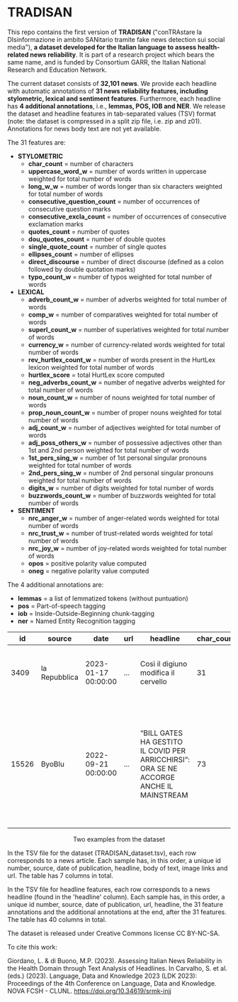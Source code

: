 # TRADISAN
This repo contains the first version of **TRADISAN** ("conTRAstare la DIsinformazione in ambito SANitario tramite fake news detection sui social media"), **a dataset developed for the Italian language to assess health-related news reliability**. It is part of a research project which bears the same name, and is funded by Consortium GARR, the Italian National Research and Education Network.

The current dataset consists of **32,101 news**. We provide each headline with automatic annotations of **31 news reliability features, including stylometric, lexical and sentiment features**. Furthermore, each headline has **4 additional annotations**, i.e., **lemmas, POS, IOB and NER**. We release the dataset and headline features in tab-separated values (TSV) format (note: the dataset is compressed in a split zip file, i.e. zip and z01). Annotations for news body text are not yet available.

The 31 features are:
- **STYLOMETRIC**
  - **char_count** = number of characters
  - **uppercase_word_w** = number of words written in uppercase weighted for total number of words
  - **long_w_w** = number of words longer than six characters weighted for total number of words
  - **consecutive_question_count** = number of occurrences of consecutive question marks
  - **consecutive_excla_count** = number of occurrences of consecutive exclamation marks
  - **quotes_count** = number of quotes
  - **dou_quotes_count** = number of double quotes
  - **single_quote_count** = number of single quotes
  - **ellipses_count** = number of ellipses
  - **direct_discourse** = number of direct discourse (defined as a colon followed by double quotation marks)
  - **typo_count_w** = number of typos weighted for total number of words
- **LEXICAL**
  - **adverb_count_w** = number of adverbs weighted for total number of words
  - **comp_w** = number of comparatives weighted for total number of words
  - **superl_count_w** = number of superlatives weighted for total number of words
  - **currency_w** = number of currency-related words weighted for total number of words
  - **rev_hurtlex_count_w** = number of words present in the HurtLex lexicon weighted for total number of words
  - **hurtlex_score** = total HurtLex score computed
  - **neg_adverbs_count_w** = number of negative adverbs weighted for total number of words
  - **noun_count_w** = number of nouns weighted for total number of words
  - **prop_noun_count_w** = number of proper nouns weighted for total number of words
  - **adj_count_w** = number of adjectives weighted for total number of words
  - **adj_poss_others_w** = number of possessive adjectives other than 1st and 2nd person weighted for total number of words
  - **1st_pers_sing_w** = number of 1st personal singular pronouns weighted for total number of words
  - **2nd_pers_sing_w** = number of 2nd personal singular pronouns weighted for total number of words
  - **digits_w** = number of digits weighted for total number of words
  - **buzzwords_count_w** = number of buzzwords weighted for total number of words
- **SENTIMENT**
  - **nrc_anger_w** = number of anger-related words weighted for total number of words
  - **nrc_trust_w** = number of trust-related words weighted for total number of words
  - **nrc_joy_w** = number of joy-related words weighted for total number of words
  - **opos** = positive polarity value computed
  - **oneg** =  negative polarity value computed

 The 4 additional annotations are:
 - **lemmas** = a list of lemmatized tokens (without puntuation)
 - **pos** = Part-of-speech tagging 
 - **iob** = Inside-Outside-Beginning chunk-tagging
 - **ner** = Named Entity Recognition tagging

| id | source | date | url | headline | char_count | ... | oneg | lemmas | ... | ner |
| -- | ------ | ---- | --- | -------- | ---------- | --- | ---- | ------ | --- | --- |
| 3409 | la Repubblica | 2023-01-17 00:00:00 | ... | Così il digiuno modifica il cervello | 31 | ... | 0.6437915 | ['così', 'il', 'digiuno', 'modifica', 'il', 'cervello'] | ... | ['O', 'O', 'O', 'O', 'O', 'O'] |
| 15526 | ByoBlu | 2022-09-21 00:00:00 | ... | “BILL GATES HA GESTITO IL COVID PER ARRICCHIRSI”: ORA SE NE ACCORGE ANCHE IL MAINSTREAM | 73 | ... | 0.0032087807 | ['BILL', 'GATES', 'HA', 'GESTITO', 'IL', 'COVID', 'PER', 'ARRICCHIRSI', 'oRA', 'sE', 'NE', 'ACCORGE', 'ANCHE', 'IL', 'MAINSTREAM'] | ['O', 'MISC', 'MISC', 'O', 'MISC', 'O', 'ORG', 'O', 'ORG', 'O', 'O', 'O', 'O', 'O', 'O', 'O', 'O', 'MISC'] |

<p align="center">
Two examples from the dataset
</p>  

In the TSV file for the dataset (TRADISAN_dataset.tsv), each row corresponds to a news article. Each sample has, in this order, a unique id number, source, date of publication, headline, body of text, image links and url. The table has 7 columns in total.

In the TSV file for headline features, each row corresponds to a news headline (found in the 'headline' column). Each sample has, in this order, a unique id number, source, date of publication, url, headline, the 31 feature annotations and the additional annotations at the end, after the 31 features. The table has 40 columns in total.

The dataset is released under Creative Commons license CC BY-NC-SA.

To cite this work:

Giordano, L. & di Buono, M.P. (2023). Assessing Italian News Reliability in the Health Domain through Text Analysis of Headlines. In Carvalho, S. et al. (eds.) (2023). Language, Data and Knowledge 2023 (LDK 2023): Proceedings of the 4th Conference on Language, Data and Knowledge. NOVA FCSH - CLUNL. https://doi.org/10.34619/srmk-injj
